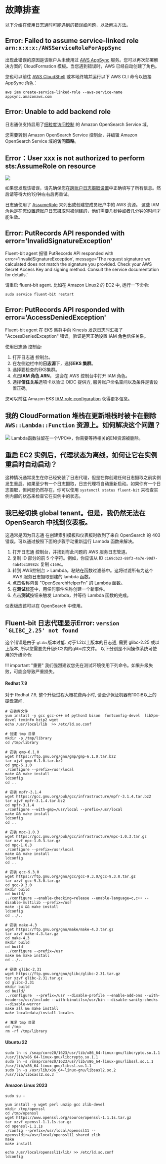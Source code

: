 # 故障排查

以下介绍在使用日志通时可能遇到的错误或问题，以及解决方法。

## Error: Failed to assume service-linked role `arn:x:x:x:/AWSServiceRoleForAppSync`

出现此错误的原因是该账户从未使用过 [AWS AppSync](https://aws.amazon.com/appsync/) 服务。您可以再次部署解决方案的 CloudFormation 模板。当您遇到错误时，AWS 已经自动创建了角色。

您也可以前往 [AWS CloudShell](https://aws.amazon.com/cloudshell/) 或本地终端并运行以下 AWS CLI 命令以链接 AppSync 角色：

```
aws iam create-service-linked-role --aws-service-name appsync.amazonaws.com
```

## Error: Unable to add backend role

日志通仅支持启用了[细粒度访问控制](https://docs.aws.amazon.com/opensearch-service/latest/developerguide/fgac.html) 的 Amazon OpenSearch Service 域。

您需要转到 Amazon OpenSearch Service 控制台，并编辑 Amazon OpenSearch Service 域的**访问策略**。

## Error：User xxx is not authorized to perform sts:AssumeRole on resource

![](../images/faq/assume-role-latency.png)

如果您发现该错误，请先确保您在[跨账户日志摄取设置](./link-account/index.md)中正确填写了所有信息。然后请等待大约1分钟左右后再重试。

日志通使用了 [AssumeRole](https://docs.aws.amazon.com/STS/latest/APIReference/API_AssumeRole.html) 来列出或创建您成员账户中的 AWS 资源。
这些 IAM 角色是在您[设置跨账户日志摄取](./link-account/index.md)时被创建的，他们需要几秒钟或者几分钟的时间才能生效。


## Error: PutRecords API responded with error='InvalidSignatureException'

Fluent-bit agent 报错 PutRecords API responded with error='InvalidSignatureException', message='The request signature we calculated does not match the signature you provided. Check your AWS Secret Access Key and signing method. Consult the service documentation for details.'

请重启 fluent-bit agent. 比如在 Amazon Linux2 的 EC2 中, 运行一下命令:
```commandline
sudo service fluent-bit restart
```

## Error: PutRecords API responded with error='AccessDeniedException'

Fluent-bit agent 在 EKS 集群中向 Kinesis 发送日志时汇报了 "AccessDeniedException" 错误。验证是否正确设置 IAM 角色信任关系。

使用日志通 控制台:

1. 打开日志通 控制台。
2. 在左侧边栏中的**日志源**下，选择**EKS 集群**。
3. 选择要检查的EKS集群。
4. 点击**IAM 角色 ARN**， 这会在 AWS 控制台中打开 IAM 角色。
5. 选择**信任关系**选项卡以验证 OIDC 提供方, 服务账户命名空间以及条件是否设置正确。

您可以前往 Amazon EKS [IAM role configuration](https://docs.aws.amazon.com/eks/latest/userguide/iam-roles-for-service-accounts-technical-overview.html#iam-role-configuration) 获得更多信息。

## 我的 CloudFormation 堆栈在更新堆栈时被卡在删除 `AWS::Lambda::Function` 资源上。如何解决这个问题？
![](../images/faq/cloudformation-stuck.png)
Lambda函数驻留在一个VPC中，你需要等待相关的ENI资源被删除。

## 重启 EC2 实例后，代理状态为离线，如何让它在实例重启时自动启动？

这种情况通常发生在你已经安装了日志代理，但是在你创建任何日志摄取之前实例发生重启。如果至少有一个日志摄取，日志代理将自动重新启动。如果你有一个日志摄取，但问题仍然存在，你可以使用 `systemctl status fluent-bit` 来检查实例内部的状态来检查它在实例中的状态。

## 我已经切换 global tenant。但是，我仍然无法在 OpenSearch 中找到仪表板。

这通常是因为日志通 在创建索引模板和仪表板时收到了来自 OpenSearch 的 403 错误。可以通过按照下面的步骤手动重新运行 Lambda 函数来解决。

1. 打开日志通 控制台，并找到有此问题的 AWS 服务日志管道。
2. 复制 ID 部分的前 5 个字符。例如，你应该从 ID `c169cb23-88f3-4a7e-90d7-4ab4bc18982c` 复制 `c169c`。
3. 转到 AWS控制台 > Lambda。粘贴在函数过滤器中。这将过滤所有为这个 AWS 服务日志摄取创建的 lambda 函数。
4. 点击名称包含 "OpenSearchHelperFn" 的 Lambda 函数。
5. 在**测试**标签中，用任何事件名称创建一个新事件。
6. 点击**测试**按钮来触发 Lambda，并等待 Lambda 函数的完成。

仪表板应该可以在 OpenSearch 中使用。
## Fluent-bit 日志代理显示Error: ```version `GLIBC_2.25' not found ```
这个错误是由于 ```glibc```版本过低. 对于1.2以上版本的日志通, 需要 glibc-2.25 或以上版本, 所以您需要先升级EC2内的glibc库文件。
以下分别是不同操作系统可使用的升级命令:

!!! important "重要"
    我们强烈建议您先在测试环境使用下列命令。如果升级失败，可能会导致严重损失。


#### Redhat 7.9

对于 Redhat 7.9, 整个升级过程大概花费两小时, 请至少保证机器有10GiB以上的硬盘空间.

```
# 安装库文件
yum install -y gcc gcc-c++ m4 python3 bison  fontconfig-devel  libXpm-devel texinfo bzip2 wget
echo /usr/local/lib  >> /etc/ld.so.conf

# 创建 tmp 目录
mkdir -p /tmp/library
cd /tmp/library

# 安装 gmp-6.1.0
wget https://ftp.gnu.org/gnu/gmp/gmp-6.1.0.tar.bz2
tar xjvf gmp-6.1.0.tar.bz2
cd gmp-6.1.0
./configure --prefix=/usr/local
make && make install
ldconfig
cd ..

# 安装 mpfr-3.1.4
wget https://gcc.gnu.org/pub/gcc/infrastructure/mpfr-3.1.4.tar.bz2
tar xjvf mpfr-3.1.4.tar.bz2
cd mpfr-3.1.4
./configure --with-gmp=/usr/local --prefix=/usr/local
make && make install
ldconfig
cd ..

# 安装 mpc-1.0.3
wget https://gcc.gnu.org/pub/gcc/infrastructure/mpc-1.0.3.tar.gz
tar xzvf mpc-1.0.3.tar.gz
cd mpc-1.0.3
./configure --prefix=/usr/local
make && make install
ldconfig
cd ..

# 安装 gcc-9.3.0
wget https://ftp.gnu.org/gnu/gcc/gcc-9.3.0/gcc-9.3.0.tar.gz
tar xzvf gcc-9.3.0.tar.gz
cd gcc-9.3.0
mkdir build
cd build/
../configure --enable-checking=release --enable-language=c,c++ --disable-multilib --prefix=/usr
make -j4 && make install
ldconfig
cd ../..

# 安装 make-4.3
wget https://ftp.gnu.org/gnu/make/make-4.3.tar.gz
tar xzvf make-4.3.tar.gz
cd make-4.3
mkdir build
cd build
../configure --prefix=/usr
make && make install
cd ../..

# 安装 glibc-2.31
wget https://ftp.gnu.org/gnu/glibc/glibc-2.31.tar.gz
tar xzvf glibc-2.31.tar.gz
cd glibc-2.31
mkdir build
cd build/
../configure  --prefix=/usr --disable-profile --enable-add-ons --with-headers=/usr/include --with-binutils=/usr/bin --disable-sanity-checks --disable-werror
make all && make install
make localedata/install-locales

# 清理 tmp 目录
cd /tmp
rm -rf /tmp/library
```

#### Ubuntu 22

```
sudo ln -s /snap/core20/1623/usr/lib/x86_64-linux-gnu/libcrypto.so.1.1 /usr/lib/x86_64-linux-gnu/libcrypto.so.1.1
sudo ln -s /snap/core20/1623/usr/lib/x86_64-linux-gnu/libssl.so.1.1 /usr/lib/x86_64-linux-gnu/libssl.so.1.1
sudo ln -s /usr/lib/x86_64-linux-gnu/libsasl2.so.2 /usr/lib/libsasl2.so.3
```

#### Amazon Linux 2023

```
sudo su -

yum install -y wget perl unzip gcc zlib-devel
mkdir /tmp/openssl
cd /tmp/openssl
wget https://www.openssl.org/source/openssl-1.1.1s.tar.gz
tar xzvf openssl-1.1.1s.tar.gz
cd openssl-1.1.1s
./config --prefix=/usr/local/openssl11 --openssldir=/usr/local/openssl11 shared zlib
make
make install

echo /usr/local/openssl11/lib/ >> /etc/ld.so.conf
ldconfig

```

